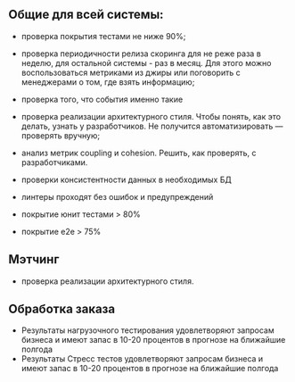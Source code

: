 ## Общие для всей системы:

* проверка покрытия тестами не ниже 90%;

* проверка периодичности релиза скоринга для не реже раза в неделю, для остальной системы - раз в месяц. Для этого 
  можно воспользоваться метриками из джиры или поговорить с менеджерами о том, где взять информацию;

* проверка того, что события именно такие
* проверка реализации архитектурного стиля. Чтобы понять, как это делать, узнать у разработчиков. Не получится автоматизировать — проверять вручную;

* анализ метрик coupling и cohesion. Решить, как проверять, с разработчиками.
* проверки консистентности данных в необходимых БД
* линтеры проходят без ошибок и предупреждений
* покрытие юнит тестами > 80%
* покрытие е2е > 75%

## Мэтчинг

* проверка реализации архитектурного стиля.


## Обработка заказа

* Результаты нагрузочного тестирования удовлетворяют запросам бизнеса и имеют запас в 10-20 процентов в прогнозе на 
  ближайшие полгода
* Результаты Стресс тестов удовлетворяют запросам бизнеса и имеют запас в 10-20 процентов в прогнозе на
  ближайшие полгода
